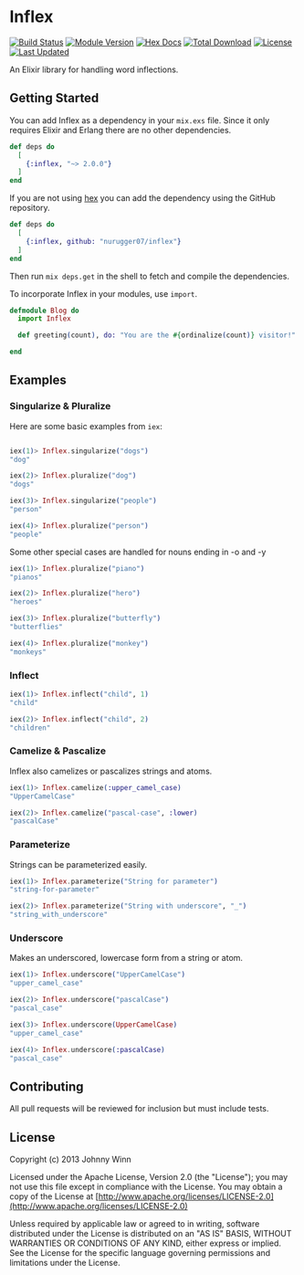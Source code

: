 # Inflex

<!-- MDOC !-->

[![Build Status](https://travis-ci.org/nurugger07/inflex.svg?branch=master)](https://travis-ci.org/nurugger07/inflex)
[![Module Version](https://img.shields.io/hexpm/v/inflex.svg)](https://hex.pm/packages/inflex)
[![Hex Docs](https://img.shields.io/badge/hex-docs-lightgreen.svg)](https://hexdocs.pm/inflex/)
[![Total Download](https://img.shields.io/hexpm/dt/inflex.svg)](https://hex.pm/packages/inflex)
[![License](https://img.shields.io/hexpm/l/inflex.svg)](https://github.com/nurugger07/inflex/blob/master/LICENSE)
[![Last Updated](https://img.shields.io/github/last-commit/nurugger07/inflex.svg)](https://github.com/nurugger07/inflex/commits/master)


An Elixir library for handling word inflections.

## Getting Started

You can add Inflex as a dependency in your `mix.exs` file. Since it only requires Elixir and Erlang there are no other dependencies.

```elixir
def deps do
  [
    {:inflex, "~> 2.0.0"}
  ]
end
```

If you are not using [hex](http://hex.pm) you can add the dependency using the GitHub repository.

```elixir
def deps do
  [
    {:inflex, github: "nurugger07/inflex"}
  ]
end
```

Then run `mix deps.get` in the shell to fetch and compile the dependencies.

To incorporate Inflex in your modules, use `import`.

```elixir
defmodule Blog do
  import Inflex

  def greeting(count), do: "You are the #{ordinalize(count)} visitor!"

end
```

## Examples

### Singularize & Pluralize

Here are some basic examples from `iex`:

```elixir

iex(1)> Inflex.singularize("dogs")
"dog"

iex(2)> Inflex.pluralize("dog")
"dogs"

iex(3)> Inflex.singularize("people")
"person"

iex(4)> Inflex.pluralize("person")
"people"
```

Some other special cases are handled for nouns ending in -o and  -y

```elixir
iex(1)> Inflex.pluralize("piano")
"pianos"

iex(2)> Inflex.pluralize("hero")
"heroes"

iex(3)> Inflex.pluralize("butterfly")
"butterflies"

iex(4)> Inflex.pluralize("monkey")
"monkeys"
```

### Inflect

```elixir
iex(1)> Inflex.inflect("child", 1)
"child"

iex(2)> Inflex.inflect("child", 2)
"children"
```

### Camelize & Pascalize

Inflex also camelizes or pascalizes strings and atoms.

```elixir
iex(1)> Inflex.camelize(:upper_camel_case)
"UpperCamelCase"

iex(2)> Inflex.camelize("pascal-case", :lower)
"pascalCase"
```

### Parameterize

Strings can be parameterized easily.

```elixir
iex(1)> Inflex.parameterize("String for parameter")
"string-for-parameter"

iex(2)> Inflex.parameterize("String with underscore", "_")
"string_with_underscore"
```

### Underscore

Makes an underscored, lowercase form from a string or atom.

```elixir
iex(1)> Inflex.underscore("UpperCamelCase")
"upper_camel_case"

iex(2)> Inflex.underscore("pascalCase")
"pascal_case"

iex(3)> Inflex.underscore(UpperCamelCase)
"upper_camel_case"

iex(4)> Inflex.underscore(:pascalCase)
"pascal_case"
```

## Contributing

All pull requests will be reviewed for inclusion but must include tests.

## License

Copyright (c) 2013 Johnny Winn

Licensed under the Apache License, Version 2.0 (the "License");
you may not use this file except in compliance with the License.
You may obtain a copy of the License at [http://www.apache.org/licenses/LICENSE-2.0](http://www.apache.org/licenses/LICENSE-2.0)

Unless required by applicable law or agreed to in writing, software
distributed under the License is distributed on an "AS IS" BASIS,
WITHOUT WARRANTIES OR CONDITIONS OF ANY KIND, either express or implied.
See the License for the specific language governing permissions and
limitations under the License.
